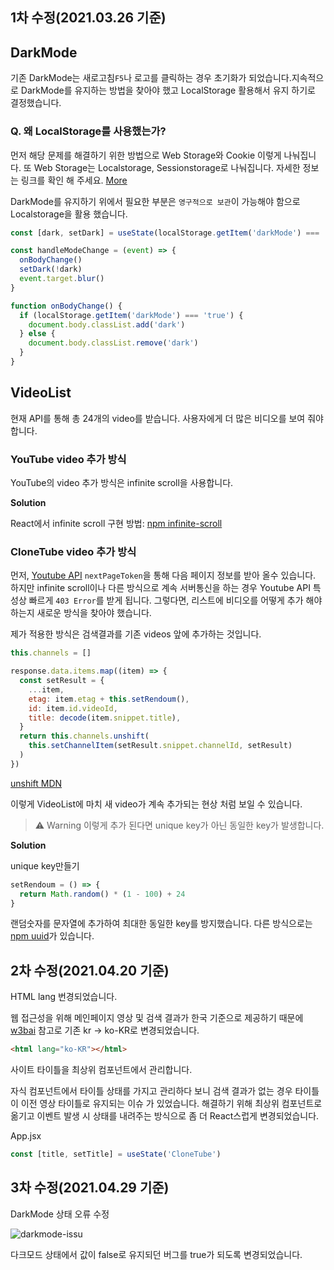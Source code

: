 ## 1차 수정(2021.03.26 기준)

## DarkMode

기존 DarkMode는 새로고침`F5`나 로고를 클릭하는 경우 초기화가 되었습니다.지속적으로 DarkMode를 유지하는 방법을 찾아야 했고 LocalStorage 활용해서 유지 하기로 결정했습니다.

### Q. 왜 LocalStorage를 사용했는가?

먼저 해당 문제를 해결하기 위한 방법으로 Web Storage와 Cookie 이렇게 나눠집니다. 또 Web Storage는 Localstorage, Sessionstorage로 나눠집니다. 자세한 정보는 링크를 확인 해 주세요. [More](https://github.com/sonseong10/todostudy/blob/master/notebook/fe/cookie_session_localstorage.md)

DarkMode를 유지하기 위에서 필요한 부분은 `영구적으로 보관`이 가능해야 함으로 Localstorage을 활용 했습니다.

```js
const [dark, setDark] = useState(localStorage.getItem('darkMode') === 'true')

const handleModeChange = (event) => {
  onBodyChange()
  setDark(!dark)
  event.target.blur()
}

function onBodyChange() {
  if (localStorage.getItem('darkMode') === 'true') {
    document.body.classList.add('dark')
  } else {
    document.body.classList.remove('dark')
  }
}
```

## VideoList

현재 API를 통해 총 24개의 video를 받습니다. 사용자에게 더 많은 비디오를 보여 줘야 합니다.

### YouTube video 추가 방식

YouTube의 video 추가 방식은 infinite scroll을 사용합니다.

**Solution**

React에서 infinite scroll 구현 방법: [npm infinite-scroll](https://www.npmjs.com/package/react-infinite-scroll-component)

### CloneTube video 추가 방식

먼저, [Youtube API](https://developers.google.com/youtube/v3/docs/playlistItems/list?hl=ko) `nextPageToken`을 통해 다음 페이지 정보를 받아 올수 있습니다. 하지만 infinite scroll이나 다른 방식으로 계속 서버통신을 하는 경우 Youtube API 특성상 빠르게 `403 Error`를 받게 됩니다. 그렇다면, 리스트에 비디오를 어떻게 추가 해야 하는지 새로운 방식을 찾아야 했습니다.

제가 적용한 방식은 검색결과를 기존 videos 앞에 추가하는 것입니다.

```js
this.channels = []

response.data.items.map((item) => {
  const setResult = {
    ...item,
    etag: item.etag + this.setRendoum(),
    id: item.id.videoId,
    title: decode(item.snippet.title),
  }
  return this.channels.unshift(
    this.setChannelItem(setResult.snippet.channelId, setResult)
  )
})
```

[unshift MDN](https://developer.mozilla.org/ko/docs/Web/JavaScript/Reference/Global_Objects/Array/unshift)

이렇게 VideoList에 마치 새 video가 계속 추가되는 현상 처럼 보일 수 있습니다.

> ⚠ Warning
> 이렇게 추가 된다면 unique key가 아닌 동일한 key가 발생합니다.

**Solution**

unique key만들기

```js
setRendoum = () => {
  return Math.random() * (1 - 100) + 24
}
```

랜덤숫자를 문자열에 추가하여 최대한 동일한 key를 방지했습니다.
다른 방식으로는 [npm uuid](https://www.npmjs.com/package/uuid)가 있습니다.

## 2차 수정(2021.04.20 기준)

HTML lang 번경되었습니다.

웹 접근성을 위해 메인페이지 영상 및 검색 결과가 한국 기준으로 제공하기 때문에
[w3bai](http://www.w3bai.com/ko/tags/ref_language_codes.html) 참고로 기존 kr → ko-KR로 변경되었습니다.

```html
<html lang="ko-KR"></html>
```

사이트 타이틀을 최상위 컴포넌트에서 관리합니다.

자식 컴포넌트에서 타이틀 상태를 가지고 관리하다 보니
검색 결과가 없는 경우 타이틀이 이전 영상 타이틀로 유지되는 이슈 가 있었습니다. 해결하기 위해 최상위 컴포넌트로 옮기고 이벤트 발생 시 상태를 내려주는 방식으로 좀 더 React스럽게 변경되었습니다.

App.jsx

```js
const [title, setTitle] = useState('CloneTube')
```

## 3차 수정(2021.04.29 기준)

DarkMode 상태 오류 수정

![darkmode-issu](https://user-images.githubusercontent.com/68719427/116504771-11db3f80-a8f4-11eb-9e68-d14225561ccd.png)

다크모드 상태에서 값이 false로 유지되던 버그를 true가 되도록 변경되었습니다.
